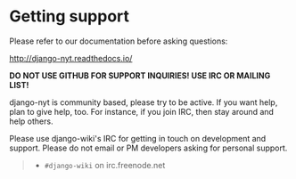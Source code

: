 Getting support
===============

Please refer to our documentation before asking questions:

<http://django-nyt.readthedocs.io/>

**DO NOT USE GITHUB FOR SUPPORT INQUIRIES! USE IRC OR MAILING LIST!**

django-nyt is community based, please try to be active. If you want
help, plan to give help, too. For instance, if you join IRC, then stay
around and help others.

Please use django-wiki's IRC for getting in touch on development and
support. Please do not email or PM developers asking for personal
support.

> -   `#django-wiki` on irc.freenode.net
